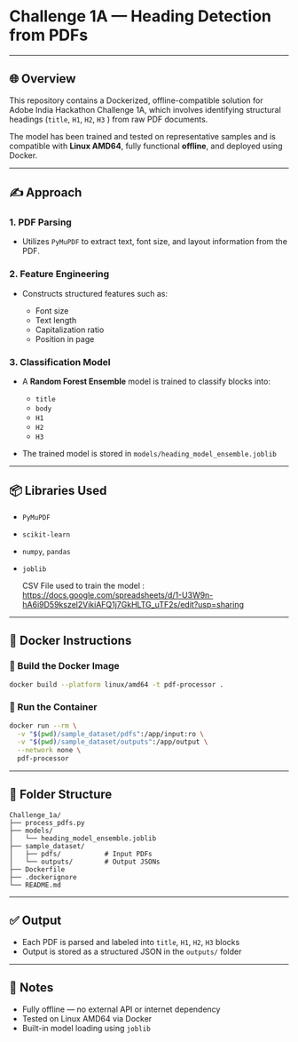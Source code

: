 # Challenge 1A — Heading Detection from PDFs

---

## 🌐 Overview

This repository contains a Dockerized, offline-compatible solution for Adobe India Hackathon Challenge 1A, which involves identifying structural headings (`title`, `H1`, `H2`, `H3` ) from raw PDF documents.

The model has been trained and tested on representative samples and is compatible with **Linux AMD64**, fully functional **offline**, and deployed using Docker.

---

## ✍️ Approach

### 1. PDF Parsing

* Utilizes `PyMuPDF` to extract text, font size, and layout information from the PDF.

### 2. Feature Engineering

* Constructs structured features such as:

  * Font size
  * Text length
  * Capitalization ratio
  * Position in page

### 3. Classification Model

* A **Random Forest Ensemble** model is trained to classify blocks into:

  * `title`
  * `body`
  * `H1`
  * `H2`
  * `H3`
* The trained model is stored in `models/heading_model_ensemble.joblib`

---

## 📦 Libraries Used

* `PyMuPDF`
* `scikit-learn`
* `numpy`, `pandas`
* `joblib`

  CSV File used to train the model : https://docs.google.com/spreadsheets/d/1-U3W9n-hA6i9D59kszel2VikiAFQ1j7GkHLTG_uTF2s/edit?usp=sharing

---

## 🐳 Docker Instructions

### 🔧 Build the Docker Image

```bash
docker build --platform linux/amd64 -t pdf-processor .
```

### 🚀 Run the Container

```bash
docker run --rm \
  -v "$(pwd)/sample_dataset/pdfs":/app/input:ro \
  -v "$(pwd)/sample_dataset/outputs":/app/output \
  --network none \
  pdf-processor
```

---

## 📂 Folder Structure

```
Challenge_1a/
├── process_pdfs.py
├── models/
│   └── heading_model_ensemble.joblib
├── sample_dataset/
│   ├── pdfs/           # Input PDFs
│   └── outputs/        # Output JSONs
├── Dockerfile
├── .dockerignore
└── README.md
```

---

## ✅ Output

* Each PDF is parsed and labeled into `title`, `H1`, `H2`, `H3` blocks
* Output is stored as a structured JSON in the `outputs/` folder

---

## 📎 Notes

* Fully offline — no external API or internet dependency
* Tested on Linux AMD64 via Docker
* Built-in model loading using `joblib`


